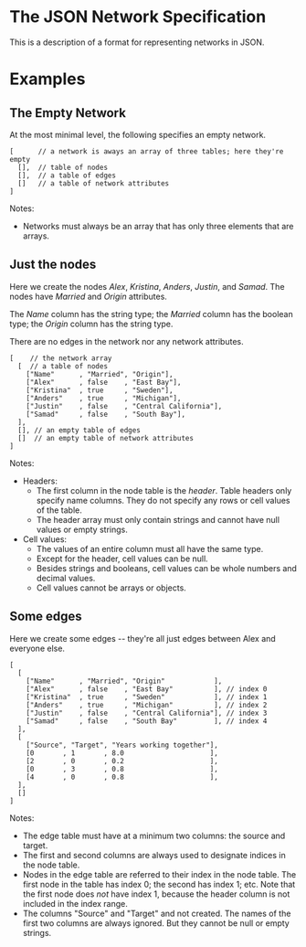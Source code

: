 The JSON Network Specification
==============================

This is a description of a format for representing networks in JSON.

Examples
========

The Empty Network
-----------------

At the most minimal level, the following specifies
an empty network.

    [      // a network is aways an array of three tables; here they're empty
      [],  // table of nodes
      [],  // a table of edges
      []   // a table of network attributes
    ]

Notes:
 - Networks must always be an array that has only three elements that are arrays.

Just the nodes
--------------

Here we create the nodes *Alex*, *Kristina*, *Anders*, *Justin*,
and *Samad*. The nodes have *Married* and *Origin* attributes.

The *Name* column has the string type;
the *Married* column has the boolean type; the *Origin* column
has the string type.

There are no edges in the network nor any network attributes.

    [    // the network array
      [  // a table of nodes
        ["Name"      , "Married", "Origin"],
        ["Alex"      , false    , "East Bay"],
        ["Kristina"  , true     , "Sweden"],
        ["Anders"    , true     , "Michigan"],
        ["Justin"    , false    , "Central California"],
        ["Samad"     , false    , "South Bay"],
      ],
      [], // an empty table of edges
      []  // an empty table of network attributes
    ]

Notes:
 - Headers:
    - The first column in the node table is the *header*. Table headers only specify name columns.
      They do not specify any rows or cell values of the table.
    - The header array must only contain strings and cannot have null values or empty strings.
 - Cell values:
    - The values of an entire column must all have the same type.
    - Except for the header, cell values can be null.
    - Besides strings and booleans, cell values can be whole numbers and decimal values.
    - Cell values cannot be arrays or objects.

Some edges
----------

Here we create some edges -- they're all just edges between Alex
and everyone else.

    [
      [
        ["Name"      , "Married", "Origin"            ],
        ["Alex"      , false    , "East Bay"          ], // index 0
        ["Kristina"  , true     , "Sweden"            ], // index 1
        ["Anders"    , true     , "Michigan"          ], // index 2
        ["Justin"    , false    , "Central California"], // index 3
        ["Samad"     , false    , "South Bay"         ], // index 4
      ],
      [
        ["Source", "Target", "Years working together"],
        [0       , 1       , 8.0                     ],
        [2       , 0       , 0.2                     ],
        [0       , 3       , 0.8                     ],
        [4       , 0       , 0.8                     ],
      ],
      []
    ]

Notes:
 - The edge table must have at a minimum two columns: the source and target.
 - The first and second columns are always used to designate indices in the node table.
 - Nodes in the edge table are referred to their index in the node table. The first
   node in the table has index 0; the second has index 1; etc. Note that the first
   node does *not* have index 1, because the header column is not included in the index
   range.
 - The columns "Source" and "Target" and not created. The names of
   the first two columns are always ignored. But they cannot be null or empty strings.
